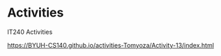 # Activities
IT240 Activities

https://BYUH-CS140.github.io/activities-Tomyoza/Activity-13/index.html